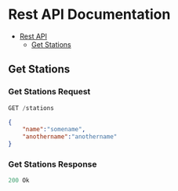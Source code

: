 # Rest API Documentation

- [Rest API](#rest-api)
    - [Get Stations](#get-stations)

## Get Stations

### Get Stations Request

```js
GET /stations
```

```json
{
    "name":"somename",
    "anothername":"anothername"
}
```

### Get Stations Response

```js
200 Ok
```